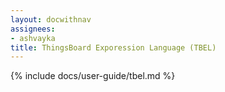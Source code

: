 ```yaml
---
layout: docwithnav
assignees:
- ashvayka
title: ThingsBoard Exporession Language (TBEL)
---
```


{% include docs/user-guide/tbel.md %}
